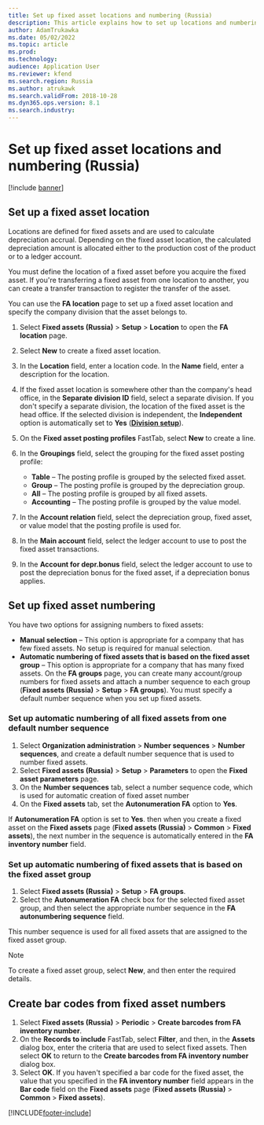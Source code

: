 ```yaml
---
title: Set up fixed asset locations and numbering (Russia)
description: This article explains how to set up locations and numbering for Russian fixed asset.
author: AdamTrukawka
ms.date: 05/02/2022
ms.topic: article
ms.prod: 
ms.technology: 
audience: Application User
ms.reviewer: kfend
ms.search.region: Russia
ms.author: atrukawk
ms.search.validFrom: 2018-10-28
ms.dyn365.ops.version: 8.1
ms.search.industry: 
---
```


# Set up fixed asset locations and numbering (Russia)

[!include [banner](../../includes/banner.md)]

## Set up a fixed asset location 

Locations are defined for fixed assets and are used to calculate depreciation accrual. Depending on the fixed asset location, the calculated depreciation amount is allocated either to the production cost of the product or to a ledger account.

You must define the location of a fixed asset before you acquire the fixed asset. If you're transferring a fixed asset from one location to another, you can create a transfer transaction to register the transfer of the asset.

You can use the **FA location** page to set up a fixed asset location and specify the company division that the asset belongs to.

1. Select **Fixed assets (Russia)** \> **Setup** \> **Location** to open the **FA location** page.
2. Select **New** to create a fixed asset location.
3. In the **Location** field, enter a location code. In the **Name** field, enter a description for the location.
4. If the fixed asset location is somewhere other than the company's head office, in the **Separate division ID** field, select a separate division. If you don't specify a separate division, the location of the fixed asset is the head office. If the selected division is independent, the **Independent** option is automatically set to **Yes** (**[Division setup](/dynamicsax-2012/appuser-itpro/rus-set-up-a-division-for-a-company-and-associate-it-with-a-vendor)**). 
5. On the **Fixed asset posting profiles** FastTab, select **New** to create a line.
7. In the **Groupings** field, select the grouping for the fixed asset posting profile:

    - **Table** – The posting profile is grouped by the selected fixed asset.
    - **Group** – The posting profile is grouped by the depreciation group.
    - **All** – The posting profile is grouped by all fixed assets.
    - **Accounting** – The posting profile is grouped by the value model.

8. In the **Account relation** field, select the depreciation group, fixed asset, or value model that the posting profile is used for.
9. In the **Main account** field, select the ledger account to use to post the fixed asset transactions.
10. In the **Account for depr.bonus** field, select the ledger account to use to post the depreciation bonus for the fixed asset, if a depreciation bonus applies.

## Set up fixed asset numbering

You have two options for assigning numbers to fixed assets:

- **Manual selection** – This option is appropriate for a company that has few fixed assets. No setup is required for manual selection.
- **Automatic numbering of fixed assets that is based on the fixed asset group** – This option is appropriate for a company that has many fixed assets. On the **FA groups** page, you can create many account/group numbers for fixed assets and attach a number sequence to each group (**Fixed assets (Russia)** \> **Setup** \> **FA groups**). You must specify a default number sequence when you set up fixed assets.

### Set up automatic numbering of all fixed assets from one default number sequence

1. Select **Organization administration** \> **Number sequences** \> **Number sequences**, and create a default number sequence that is used to number fixed assets.
2. Select **Fixed assets (Russia)** \> **Setup** \> **Parameters** to open the **Fixed asset parameters** page.
3. On the **Number sequences** tab, select a number sequence code, which is used for automatic creation of fixed asset number
4. On the **Fixed assets** tab, set the **Autonumeration FA** option to **Yes**. 

If **Autonumeration FA** option is set to **Yes**. then when you create a fixed asset on the **Fixed assets** page (**Fixed assets (Russia)** \> **Common** \> **Fixed assets**), the next number in the sequence is automatically entered in the **FA inventory number** field.

### Set up automatic numbering of fixed assets that is based on the fixed asset group

1. Select **Fixed assets (Russia)** \> **Setup** \> **FA groups**.
2. Select the **Autonumeration FA** check box for the selected fixed asset group, and then select the appropriate number sequence in the **FA autonumbering sequence** field.

This number sequence is used for all fixed assets that are assigned to the fixed asset group.

> [!NOTE]
> To create a fixed asset group, select **New**, and then enter the required details.

## Create bar codes from fixed asset numbers

1. Select **Fixed assets (Russia)** \> **Periodic** \> **Create barcodes from FA inventory number**.
2. On the **Records to include** FastTab, select **Filter**, and then, in the **Assets** dialog box, enter the criteria that are used to select fixed assets. Then select **OK** to return to the **Create barcodes from FA inventory number** dialog box.
4. Select **OK**. If you haven't specified a bar code for the fixed asset, the value that you specified in the **FA inventory number** field appears in the **Bar code** field on the **Fixed assets** page (**Fixed assets (Russia)** \> **Common** \> **Fixed assets**).


[!INCLUDE[footer-include](../../../includes/footer-banner.md)]
